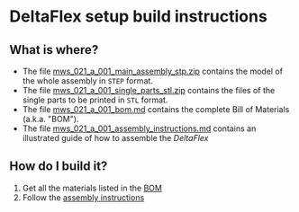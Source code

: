 # DeltaFlex setup build instructions

## What is where?

- The file [mws_021_a_001_main_assembly_stp.zip](mws_021_a_001_main_assembly_stp.zip) contains the model of the whole assembly in `STEP` format.
- The file [mws_021_a_001_single_parts_stl.zip](mws_021_a_001_single_parts_stl.zip) contains the files of the single parts to be printed in `STL` format.
- The file [mws_021_a_001_bom.md](mws_021_a_001_bom.md) contains the complete Bill of Materials (a.k.a. "BOM").
- The file [mws_021_a_001_assembly_instructions.md](mws_021_a_001_assembly_instructions.md) contains an illustrated guide of how to assemble the *DeltaFlex*

## How do I build it?

1. Get all the materials listed in the [BOM](mws_021_a_001_bom.md)
1. Follow the [assembly instructions](mws_021_a_001_assembly_instructions.md)
